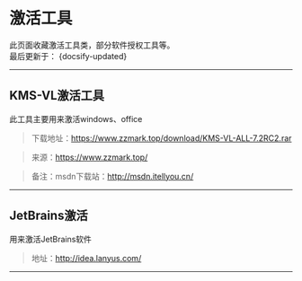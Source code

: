 # 激活工具

此页面收藏激活工具类，部分软件授权工具等。  
最后更新于： {docsify-updated} 

***

## KMS-VL激活工具

此工具主要用来激活windows、office

>下载地址：https://www.zzmark.top/download/KMS-VL-ALL-7.2RC2.rar

>来源：https://www.zzmark.top/

>备注：msdn下载站：http://msdn.itellyou.cn/
>

***

## JetBrains激活

用来激活JetBrains软件

>地址：http://idea.lanyus.com/

***